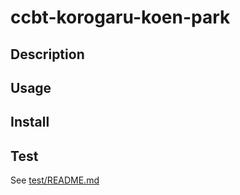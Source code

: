 # ccbt-korogaru-koen-park

## Description

## Usage

## Install

## Test

See [test/README.md](test/README.md)